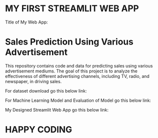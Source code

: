 # MY FIRST STREAMLIT WEB APP 

Title of My Web App:
# Sales Prediction Using Various Advertisement

This repository contains code and data for predicting sales using various advertisement mediums.
The goal of this project is to analyze the effectiveness of different advertising channels, including TV, radio, and newspaper, in driving sales.

For dataset download go this below link:

For Machine Learning Model and Evaluation of Model go this below link:

My Designed Streamlit Web App go this below link:

# HAPPY CODING
